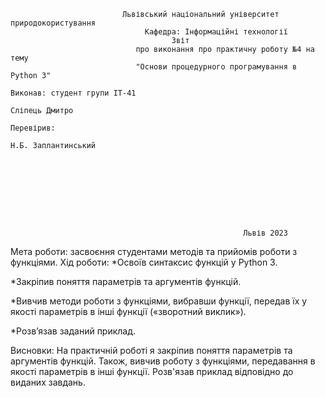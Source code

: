                              Львівський національний університет природокористування
                                  Кафедра: Інформаційні технології
                                        Звіт
                                про виконання про практичну роботу №4 на тему
                                "Основи процедурного програмування в Python 3"
                                                                            Виконав: студент групи ІТ-41
                                                                            Сліпець Дмитро
                                                                            Перевірив:
                                                                            Н.Б. Заплантинський









                                                        Львів 2023
Мета роботи: засвоєння студентами методів та прийомів роботи з
функціями.
Хід роботи:
*Освоїв синтаксис функцій у Python 3.

*Закріпив поняття параметрів та аргументів функцій.

*Вивчив методи роботи з функціями, вибравши функції, передав їх у якості
параметрів в інші функції («зворотний виклик»).

*Розв’язав заданий приклад.

Висновки:
На практичній роботі я закріпив поняття параметрів та аргументів
функцій. Також, вивчив роботу з функціями, передавання в якості
параметрів в інші функції. Розв'язав приклад відповідно до виданих
завдань.
